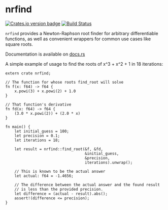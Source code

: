 # nrfind
[![Crates.io version badge](https://img.shields.io/crates/v/nrfind.svg)](https://crates.io/crates/nrfind) [![Build Status](https://travis-ci.org/SilverWingedSeraph/nrfind.svg?branch=master)](https://travis-ci.org/SilverWingedSeraph/nrfind)

`nrfind` provides a Newton-Raphson root finder for arbitrary differentiable functions, as well as convenient wrappers for common use cases like square roots.

Documentation is available on [docs.rs](https://docs.rs/nrfind)

A simple example of usage to find the roots of x^3 + x^2 + 1 in 18 iterations:

```
extern crate nrfind;

// The function for whose roots find_root will solve
fn f(x: f64) -> f64 {
    x.powi(3) + x.powi(2) + 1.0
}

// That function's derivative
fn fd(x: f64) -> f64 {
    (3.0 * x.powi(2)) + (2.0 * x)
}

fn main() {
    let initial_guess = 100;
    let precision = 0.1;
    let iterations = 18;

    let result = nrfind::find_root(&f, &fd, 
                                   &initial_guess, 
                                   &precision, 
                                   iterations).unwrap();

    // This is known to be the actual answer
    let actual: f64 = -1.4656;

    // The difference between the actual answer and the found result
    // is less than the provided precision.
    let difference = (actual - result).abs();
    assert!(difference <= precision);
}
```
